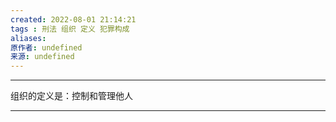 ```yaml
---
created: 2022-08-01 21:14:21
tags : 刑法 组织 定义 犯罪构成
aliases: 
原作者: undefined
来源: undefined
---
```

---
组织的定义是：控制和管理他人

---


